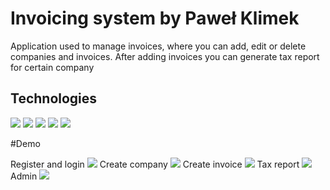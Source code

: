 # Invoicing system by Paweł Klimek

Application used to manage invoices, where you can add, edit or delete companies and invoices. After adding invoices you can generate tax report for certain company


## Technologies

![](https://img.shields.io/badge/Java-ED8B00?style=for-the-badge&logo=java&logoColor=white)
![](https://img.shields.io/badge/Spring-6DB33F?style=for-the-badge&logo=spring&logoColor=white)
![](https://img.shields.io/badge/PostgreSQL-316192?style=for-the-badge&logo=postgresql&logoColor=white)
![](https://img.shields.io/badge/Angular-DD0031?style=for-the-badge&logo=angular&logoColor=white)
![](https://img.shields.io/badge/TypeScript-007ACC?style=for-the-badge&logo=typescript&logoColor=white)

#Demo

Register and login
![](Demo/demo1.gif)
Create company
![](Demo/demo2.gif)
Create invoice
![](Demo/demo3.gif)
Tax report
![](Demo/demo4.gif)
Admin
![](Demo/demo5.gif)





